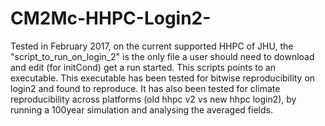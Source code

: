 # CM2Mc-HHPC-Login2-

Tested in February 2017, on the current supported HHPC of JHU, the "script_to_run_on_login_2" is the only file a user should need to download and edit (for initCond) get a run started. This scripts points to an executable. This executable has been tested for bitwise reproducibility on login2 and found to reproduce. It has also been tested for climate reproducibility across platforms (old hhpc v2 vs new hhpc login2), by running a 100year simulation and analysing the averaged fields.
